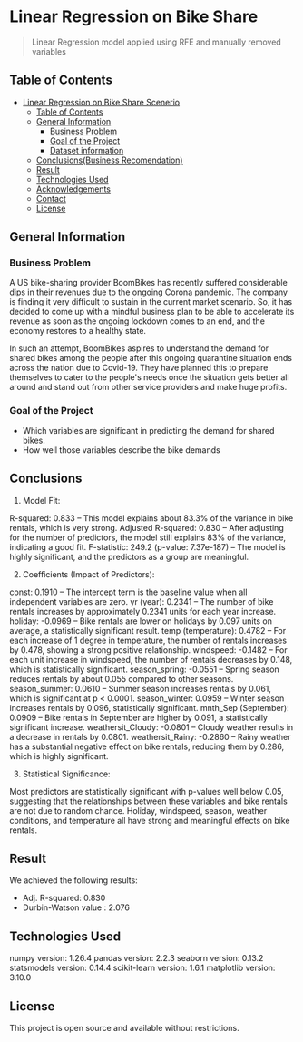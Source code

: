 # Linear Regression on Bike Share 

> Linear Regression model applied using RFE and manually removed variables

## Table of Contents

- [Linear Regression on Bike Share Scenerio](#linear-regression-on-bike-share-scenerio)
  - [Table of Contents](#table-of-contents)
  - [General Information](#general-information)
    - [Business Problem](#business-problem)
    - [Goal of the Project](#goal-of-the-project)
    - [Dataset information](#dataset-information)
  - [Conclusions(Business Recomendation)](#conclusionsbusiness-recomendation)
  - [Result](#result)
  - [Technologies Used](#technologies-used)
  - [Acknowledgements](#acknowledgements)
  - [Contact](#contact)
  - [License](#license)

<!-- You can include any other section that is pertinent to your problem -->

## General Information

### Business Problem

A US bike-sharing provider BoomBikes has recently suffered considerable dips in their revenues due to the ongoing Corona pandemic. The company is finding it very difficult to sustain in the current market scenario. So, it has decided to come up with a mindful business plan to be able to accelerate its revenue as soon as the ongoing lockdown comes to an end, and the economy restores to a healthy state.

In such an attempt, BoomBikes aspires to understand the demand for shared bikes among the people after this ongoing quarantine situation ends across the nation due to Covid-19. They have planned this to prepare themselves to cater to the people's needs once the situation gets better all around and stand out from other service providers and make huge profits.

### Goal of the Project

- Which variables are significant in predicting the demand for shared bikes.
- How well those variables describe the bike demands


## Conclusions

1. Model Fit:

R-squared: 0.833 – This model explains about 83.3% of the variance in bike rentals, which is very strong. Adjusted R-squared: 0.830 – After adjusting for the number of predictors, the model still explains 83% of the variance, indicating a good fit. F-statistic: 249.2 (p-value: 7.37e-187) – The model is highly significant, and the predictors as a group are meaningful.

2. Coefficients (Impact of Predictors):

const: 0.1910 – The intercept term is the baseline value when all independent variables are zero. yr (year): 0.2341 – The number of bike rentals increases by approximately 0.2341 units for each year increase. holiday: -0.0969 – Bike rentals are lower on holidays by 0.097 units on average, a statistically significant result. temp (temperature): 0.4782 – For each increase of 1 degree in temperature, the number of rentals increases by 0.478, showing a strong positive relationship. windspeed: -0.1482 – For each unit increase in windspeed, the number of rentals decreases by 0.148, which is statistically significant. season_spring: -0.0551 – Spring season reduces rentals by about 0.055 compared to other seasons. season_summer: 0.0610 – Summer season increases rentals by 0.061, which is significant at p < 0.0001. season_winter: 0.0959 – Winter season increases rentals by 0.096, statistically significant. mnth_Sep (September): 0.0909 – Bike rentals in September are higher by 0.091, a statistically significant increase. weathersit_Cloudy: -0.0801 – Cloudy weather results in a decrease in rentals by 0.0801. weathersit_Rainy: -0.2860 – Rainy weather has a substantial negative effect on bike rentals, reducing them by 0.286, which is highly significant.

3. Statistical Significance:

Most predictors are statistically significant with p-values well below 0.05, suggesting that the relationships between these variables and bike rentals are not due to random chance. Holiday, windspeed, season, weather conditions, and temperature all have strong and meaningful effects on bike rentals.

<!-- You don't have to answer all the questions - just the ones relevant to your project. -->

## Result

We achieved the following results:


- Adj. R-squared: 0.830
- Durbin-Watson value : 2.076

## Technologies Used

numpy version: 1.26.4
pandas version: 2.2.3
seaborn version: 0.13.2
statsmodels version: 0.14.4
scikit-learn version: 1.6.1
matplotlib version: 3.10.0

<!-- As the libraries versions keep on changing, it is recommended to mention the version of library used in this project -->


<!-- Optional -->

## License

This project is open source and available without restrictions.

<!-- You don't have to include all sections - just the one's relevant to your project -->
